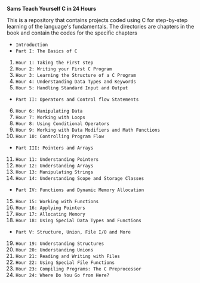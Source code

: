 **Sams Teach Yourself C in 24 Hours**

This is a repository that contains projects coded using C for step-by-step learning of the language's fundamentals. The directories are chapters in the book and contain the codes for the specific chapters

- `Introduction`
- `Part I: The Basics of C`
1. `Hour 1: Taking the First step`
2. `Hour 2: Writing your First C Program`
3. `Hour 3: Learning the Structure of a C Program`
4. `Hour 4: Understanding Data Types and Keywords`
5. `Hour 5: Handling Standard Input and Output`
- `Part II: Operators and Control flow Statements`
6. `Hour 6: Manipulating Data`
7. `Hour 7: Working with Loops`
8. `Hour 8: Using Conditional Operators`
9. `Hour 9: Working with Data Modifiers and Math Functions`
10. `Hour 10: Controlling Program Flow`
- `Part III: Pointers and Arrays`
11. `Hour 11: Understanding Pointers`
12. `Hour 12: Understanding Arrays`
13. `Hour 13: Manipulating Strings`
14. `Hour 14: Understanding Scope and Storage Classes`
- `Part IV: Functions and Dynamic Memory Allocation`
15. `Hour 15: Working with Functions`
16. `Hour 16: Applying Pointers`
17. `Hour 17: Allocating Memory`
18. `Hour 18: Using Special Data Types and Functions`
- `Part V: Structure, Union, File I/O and More`
19. `Hour 19: Understanding Structures`
20. `Hour 20: Understanding Unions`
21. `Hour 21: Reading and Writing with Files`
22. `Hour 22: Using Special File Functions`
23. `Hour 23: Compiling Programs: The C Preprocessor`
24. `Hour 24: Where Do You Go from Here?`
